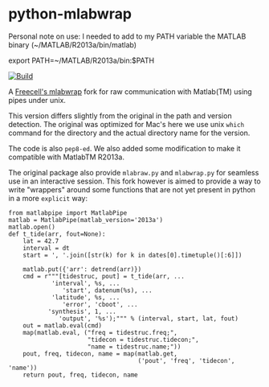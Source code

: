 python-mlabwrap
===============

Personal note on use: I needed to add to my PATH variable the MATLAB binary (~/MATLAB/R2013a/bin/matlab)

export PATH=~/MATLAB/R2013a/bin:$PATH


[![Build](https://api.travis-ci.org/ocefpaf/python-mlabwrap.png?branch=master)](https://travis-ci.org/ocefpaf/python-mlabwrap)


A [Freecell's mlabwrap](http://code.google.com/p/danapeerlab/source/browse/trunk/freecell/depends/common/python/matlabpipe.py)
fork for raw communication with Matlab(TM) using pipes under unix.

This version differs slightly from the original in the path and version
detection.  The original was optimized for Mac's here we use unix `which`
command for the directory and the actual directory name for the version.

The code is also `pep8-ed`.  We also added some modification to make it
compatible with MatlabTM R2013a.

The original package also provide `mlabraw.py` and `mlabwrap.py` for seamless
use in an interactive session.  This fork however is aimed to provide a way to
write "wrappers" around some functions that are not yet present in python in a
more `explicit` way:


~~~~~~~~~~~~~~~~~~~~~~~~~~~~~~~~~~~~~~~~~~~~~~~~~~~~~~~~ {.python .numberLines}
from matlabpipe import MatlabPipe
matlab = MatlabPipe(matlab_version='2013a')
matlab.open()
def t_tide(arr, fout=None):
    lat = 42.7
    interval = dt
    start = ', '.join([str(k) for k in dates[0].timetuple()[:6]])

    matlab.put({'arr': detrend(arr)})
    cmd = r"""[tidestruc, pout] = t_tide(arr, ...
            'interval', %s, ...
               'start', datenum(%s), ...
            'latitude', %s, ...
               'error', 'cboot', ...
           'synthesis', 1, ...
              'output', '%s');""" % (interval, start, lat, fout)
    out = matlab.eval(cmd)
    map(matlab.eval, ("freq = tidestruc.freq;",
                      "tidecon = tidestruc.tidecon;",
                      "name = tidestruc.name;"))
    pout, freq, tidecon, name = map(matlab.get,
                                    ('pout', 'freq', 'tidecon', 'name'))
    return pout, freq, tidecon, name
~~~~~~~~~~~~~~~~~~~~~~~~~~~~~~~~~~~~~~~~~~~~~~~~~~~~~~~~~~~~~~~~~~~~~~~~~~~~~~~
